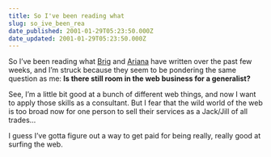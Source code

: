 ```yaml
---
title: So I've been reading what
slug: so_ive_been_rea
date_published: 2001-01-29T05:23:50.000Z
date_updated: 2001-01-29T05:23:50.000Z
---
```


So I’ve been reading what [Brig](http://www.eatonweb.com) and [Ariana](http://www.nubbin.com/) have written over the past few weeks, and I’m struck because they seem to be pondering the same question as me: **Is there still room in the web business for a generalist?**

See, I’m a little bit good at a bunch of different web things, and now I want to apply those skills as a consultant. But I fear that the wild world of the web is too broad now for one person to sell their services as a Jack/Jill of all trades…

I guess I’ve gotta figure out a way to get paid for being really, really good at surfing the web.
